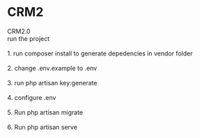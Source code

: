 # CRM2
 CRM2.0
<br>run the project</br>
<br>1. run composer install to generate depedencies in vendor folder</br>
<br>2. change .env.example to .env</br>
<br>3. run php artisan key:generate</br>
<br>4. configure .env</br>
<br>5. Run php artisan migrate</br>
<br>6. Run php artisan serve</br>
